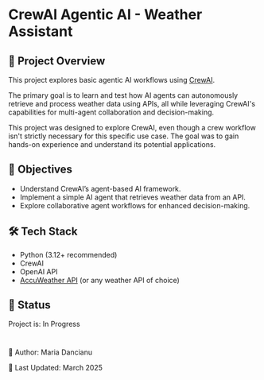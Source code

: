 # CrewAI Agentic AI - Weather Assistant


## 📌 Project Overview

This project explores basic agentic AI workflows using [CrewAI](https://www.crewai.com/).

The primary goal is to learn and test how AI agents can autonomously retrieve and process weather data using APIs, all while leveraging CrewAI's capabilities for multi-agent collaboration and decision-making.

This project was designed to explore CrewAI, even though a crew workflow isn't strictly necessary for this specific use case. The goal was to gain hands-on experience and understand its potential applications.

## 🎯 Objectives

- Understand CrewAI’s agent-based AI framework.
- Implement a simple AI agent that retrieves weather data from an API.
- Explore collaborative agent workflows for enhanced decision-making.

## 🛠️ Tech Stack

- Python (3.12+ recommended)
- CrewAI
- OpenAI API
- [AccuWeather API](https://developer.accuweather.com/) (or any weather API of choice)


## 🔄 Status

Project is: In Progress


#

📝 Author: Maria Dancianu

📅 Last Updated: March 2025
